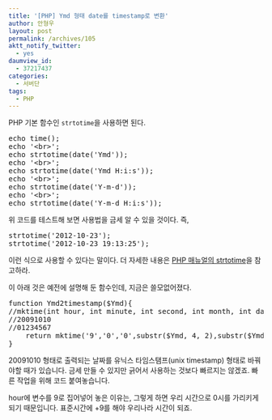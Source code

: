 ```yaml
---
title: '[PHP] Ymd 형태 date를 timestamp로 변환'
author: 안형우
layout: post
permalink: /archives/105
aktt_notify_twitter:
  - yes
daumview_id:
  - 37217437
categories:
  - 서버단
tags:
  - PHP
---
```

PHP 기본 함수인 `strtotime`을 사용하면 된다.

<pre class="brush: php; gutter: true; first-line: 1">echo time();
echo &#039;&lt;br&gt;&#039;;
echo strtotime(date(&#039;Ymd&#039;));
echo &#039;&lt;br&gt;&#039;;
echo strtotime(date(&#039;Ymd H:i:s&#039;));
echo &#039;&lt;br&gt;&#039;;
echo strtotime(date(&#039;Y-m-d&#039;));
echo &#039;&lt;br&gt;&#039;;
echo strtotime(date(&#039;Y-m-d H:i:s&#039;));</pre>

위 코드를 테스트해 보면 사용법을 금세 알 수 있을 것이다. 즉,

<pre class="brush: php; gutter: true">strtotime(&#039;2012-10-23&#039;);
strtotime(&#039;2012-10-23 19:13:25&#039;);</pre>

이런 식으로 사용할 수 있다는 말이다. 더 자세한 내용은 [PHP 매뉴얼의 strtotime][1]을 참고하라.

이 아래 것은 예전에 설명해 둔 함수인데, 지금은 쓸모없어졌다.

<pre class="brush:php">function Ymd2timestamp($Ymd){
//mktime(int hour, int minute, int second, int month, int day, int year );
//20091010
//01234567
    return mktime(&#039;9&#039;,&#039;0&#039;,&#039;0&#039;,substr($Ymd, 4, 2),substr($Ymd, 6, 2),substr($Ymd, 0, 4));
}</pre>

20091010 형태로 출력되는 날짜를 유닉스 타임스탬프(unix timestamp) 형태로 바꿔야할 때가 있습니다. 금세 만들 수 있지만 긁어서 사용하는 것보다 빠르지는 않겠죠. 빠른 작업을 위해 코드 붙여놓습니다.

hour에 변수를 9로 집어넣어 놓은 이유는, 그렇게 하면 우리 시간으로 0시를 가리키게 되기 때문입니다. 표준시간에 +9를 해야 우리나라 시간이 되죠.

 [1]: http://php.net/manual/kr/function.strtotime.php